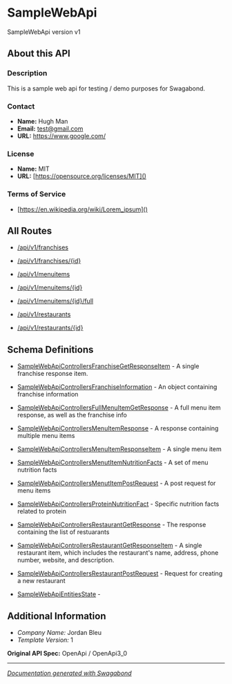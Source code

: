 
# SampleWebApi

SampleWebApi version v1


## About this API

### Description

This is a sample web api for testing / demo purposes for Swagabond.

### Contact 
* **Name:** Hugh Man
* **Email:** test@gmail.com
* **URL:** https://www.google.com/


### License
* **Name:** MIT
* **URL:** [https://opensource.org/licenses/MIT]()


### Terms of Service
* [https://en.wikipedia.org/wiki/Lorem_ipsum]()



## All Routes

* [/api/v1/franchises](./paths/Apiv1Franchises.md)

* [/api/v1/franchises/{id}](./paths/Apiv1Franchisesid.md)

* [/api/v1/menuitems](./paths/Apiv1Menuitems.md)

* [/api/v1/menuitems/{id}](./paths/Apiv1Menuitemsid.md)

* [/api/v1/menuitems/{id}/full](./paths/Apiv1Menuitemsidfull.md)

* [/api/v1/restaurants](./paths/Apiv1Restaurants.md)

* [/api/v1/restaurants/{id}](./paths/Apiv1Restaurantsid.md)
 

## Schema Definitions

* [SampleWebApiControllersFranchiseGetResponseItem](./schema/SampleWebApiControllersFranchiseGetResponseItem.md) - A single franchise response item.

* [SampleWebApiControllersFranchiseInformation](./schema/SampleWebApiControllersFranchiseInformation.md) - An object containing franchise information

* [SampleWebApiControllersFullMenuItemGetResponse](./schema/SampleWebApiControllersFullMenuItemGetResponse.md) - A full menu item response, as well as the franchise info

* [SampleWebApiControllersMenuItemResponse](./schema/SampleWebApiControllersMenuItemResponse.md) - A response containing multiple menu items

* [SampleWebApiControllersMenuItemResponseItem](./schema/SampleWebApiControllersMenuItemResponseItem.md) - A single menu item

* [SampleWebApiControllersMenutItemNutritionFacts](./schema/SampleWebApiControllersMenutItemNutritionFacts.md) - A set of menu nutrition facts

* [SampleWebApiControllersMenutItemPostRequest](./schema/SampleWebApiControllersMenutItemPostRequest.md) - A post request for menu items

* [SampleWebApiControllersProteinNutritionFact](./schema/SampleWebApiControllersProteinNutritionFact.md) - Specific nutrition facts related to protein

* [SampleWebApiControllersRestaurantGetResponse](./schema/SampleWebApiControllersRestaurantGetResponse.md) - The response containing the list of restuarants

* [SampleWebApiControllersRestaurantGetResponseItem](./schema/SampleWebApiControllersRestaurantGetResponseItem.md) - A single restaurant item, which includes the restaurant's name, address, phone number, website, and description.

* [SampleWebApiControllersRestaurantPostRequest](./schema/SampleWebApiControllersRestaurantPostRequest.md) - Request for creating a new restaurant

* [SampleWebApiEntitiesState](./schema/SampleWebApiEntitiesState.md) - 






## Additional Information
* *Company Name:* Jordan Bleu
* *Template Version:* 1

**Original API Spec:** OpenApi / OpenApi3_0

***

*[Documentation generated with Swagabond](https://github.com/jordanbleu/swagabond)*
